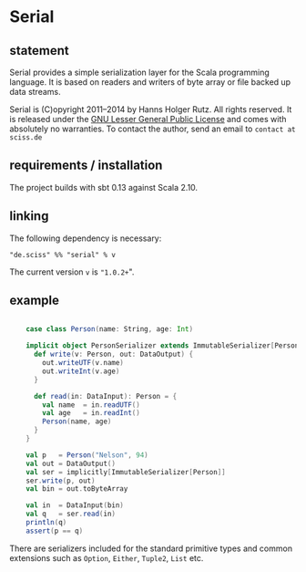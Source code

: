 # Serial

## statement

Serial provides a simple serialization layer for the Scala programming language. It is based on readers and writers of byte array or file backed up data streams.

Serial is (C)opyright 2011&ndash;2014 by Hanns Holger Rutz. All rights reserved. It is released under the [GNU Lesser General Public License](https://raw.github.com/Sciss/Serial/master/LICENSE) and comes with absolutely no warranties. To contact the author, send an email to `contact at sciss.de`

## requirements / installation

The project builds with sbt 0.13 against Scala 2.10.

## linking

The following dependency is necessary:

    "de.sciss" %% "serial" % v

The current version `v` is `"1.0.2+`".

## example

```scala

    case class Person(name: String, age: Int)

    implicit object PersonSerializer extends ImmutableSerializer[Person] {
      def write(v: Person, out: DataOutput) {
        out.writeUTF(v.name)
        out.writeInt(v.age)
      }

      def read(in: DataInput): Person = {
        val name  = in.readUTF()
        val age   = in.readInt()
        Person(name, age)
      }
    }

    val p   = Person("Nelson", 94)
    val out = DataOutput()
    val ser = implicitly[ImmutableSerializer[Person]]
    ser.write(p, out)
    val bin = out.toByteArray

    val in  = DataInput(bin)
    val q   = ser.read(in)
    println(q)
    assert(p == q)
```

There are serializers included for the standard primitive types and common extensions such as `Option`, `Either`, `Tuple2`, `List` etc.
